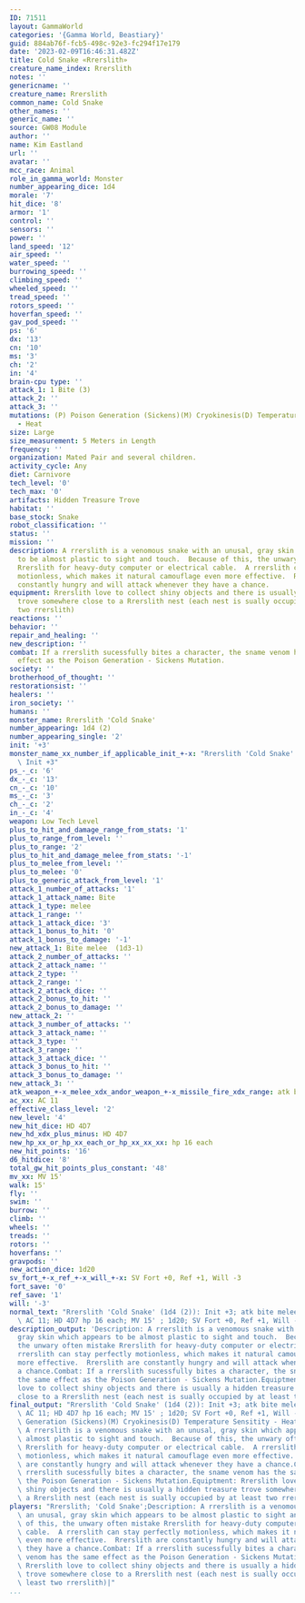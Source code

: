 ```yaml
---
ID: 71511
layout: GammaWorld
categories: '{Gamma World, Beastiary}'
guid: 884ab76f-fcb5-498c-92e3-fc294f17e179
date: '2023-02-09T16:46:31.482Z'
title: Cold Snake «Rrerslith»
creature_name_index: Rrerslith
notes: ''
genericname: ''
creature_name: Rrerslith
common_name: Cold Snake
other_names: ''
generic_name: ''
source: GW08 Module
author: ''
name: Kim Eastland
url: ''
avatar: ''
mcc_race: Animal
role_in_gamma_world: Monster
number_appearing_dice: 1d4
morale: '7'
hit_dice: '8'
armor: '1'
control: ''
sensors: ''
power: ''
land_speed: '12'
air_speed: ''
water_speed: ''
burrowing_speed: ''
climbing_speed: ''
wheeled_speed: ''
tread_speed: ''
rotors_speed: ''
hoverfan_speed: ''
gav_pod_speed: ''
ps: '6'
dx: '13'
cn: '10'
ms: '3'
ch: '2'
in: '4'
brain-cpu type: ''
attack_1: 1 Bite (3)
attack_2: ''
attack_3: ''
mutations: (P) Poison Generation (Sickens)(M) Cryokinesis(D) Temperature Sensitity
  - Heat
size: Large
size_measurement: 5 Meters in Length
frequency: ''
organization: Mated Pair and several children.
activity_cycle: Any
diet: Carnivore
tech_level: '0'
tech_max: '0'
artifacts: Hidden Treasure Trove
habitat: ''
base_stock: Snake
robot_classification: ''
status: ''
mission: ''
description: A rrerslith is a venomous snake with an unusal, gray skin which appears
  to be almost plastic to sight and touch.  Because of this, the unwary often mistake
  Rrerslith for heavy-duty computer or electrical cable.  A rrerslith can stay perfectly
  motionless, which makes it natural camouflage even more effective.  Rrerslith are
  constantly hungry and will attack whenever they have a chance.
equipment: Rrerslith love to collect shiny objects and there is usually a hidden treasure
  trove somewhere close to a Rrerslith nest (each nest is sually occupied by at least
  two rrerslith)
reactions: ''
behavior: ''
repair_and_healing: ''
new_description: ''
combat: If a rrerslith sucessfully bites a character, the sname venom has the same
  effect as the Poison Generation - Sickens Mutation.
society: ''
brotherhood_of_thought: ''
restorationsist: ''
healers: ''
iron_society: ''
humans: ''
monster_name: Rrerslith 'Cold Snake'
number_appearing: 1d4 (2)
number_appearing_single: '2'
init: '+3'
monster_name_xx_number_if_applicable_init_+-x: "Rrerslith 'Cold Snake' (1d4 (2)):\
  \ Init +3"
ps_-_c: '6'
dx_-_c: '13'
cn_-_c: '10'
ms_-_c: '3'
ch_-_c: '2'
in_-_c: '4'
weapon: Low Tech Level
plus_to_hit_and_damage_range_from_stats: '1'
plus_to_range_from_level: ''
plus_to_range: '2'
plus_to_hit_and_damage_melee_from_stats: '-1'
plus_to_melee_from_level: ''
plus_to_melee: '0'
plus_to_generic_attack_from_level: '1'
attack_1_number_of_attacks: '1'
attack_1_attack_name: Bite
attack_1_type: melee
attack_1_range: ''
attack_1_attack_dice: '3'
attack_1_bonus_to_hit: '0'
attack_1_bonus_to_damage: '-1'
new_attack_1: Bite melee  (1d3-1)
attack_2_number_of_attacks: ''
attack_2_attack_name: ''
attack_2_type: ''
attack_2_range: ''
attack_2_attack_dice: ''
attack_2_bonus_to_hit: ''
attack_2_bonus_to_damage: ''
new_attack_2: ''
attack_3_number_of_attacks: ''
attack_3_attack_name: ''
attack_3_type: ''
attack_3_range: ''
attack_3_attack_dice: ''
attack_3_bonus_to_hit: ''
attack_3_bonus_to_damage: ''
new_attack_3: ''
atk_weapon_+-x_melee_xdx_andor_weapon_+-x_missile_fire_xdx_range: atk bite melee  (1d3-1)
ac_xx: AC 11
effective_class_level: '2'
new_level: '4'
new_hit_dice: HD 4D7
new_hd_xdx_plus_minus: HD 4D7
new_hp_xx_or_hp_xx_each_or_hp_xx_xx_xx: hp 16 each
new_hit_points: '16'
d6_hitdice: '8'
total_gw_hit_points_plus_constant: '48'
mv_xx: MV 15'
walk: 15'
fly: ''
swim: ''
burrow: ''
climb: ''
wheels: ''
treads: ''
rotors: ''
hoverfans: ''
gravpods: ''
new_action_dice: 1d20
sv_fort_+-x_ref_+-x_will_+-x: SV Fort +0, Ref +1, Will -3
fort_save: '0'
ref_save: '1'
will: '-3'
normal_text: "Rrerslith 'Cold Snake' (1d4 (2)): Init +3; atk bite melee  (1d3-1);\
  \ AC 11; HD 4D7 hp 16 each; MV 15' ; 1d20; SV Fort +0, Ref +1, Will -3"
description_output: 'Description: A rrerslith is a venomous snake with an unusal,
  gray skin which appears to be almost plastic to sight and touch.  Because of this,
  the unwary often mistake Rrerslith for heavy-duty computer or electrical cable.  A
  rrerslith can stay perfectly motionless, which makes it natural camouflage even
  more effective.  Rrerslith are constantly hungry and will attack whenever they have
  a chance.Combat: If a rrerslith sucessfully bites a character, the sname venom has
  the same effect as the Poison Generation - Sickens Mutation.Equiptment: Rrerslith
  love to collect shiny objects and there is usually a hidden treasure trove somewhere
  close to a Rrerslith nest (each nest is sually occupied by at least two rrerslith)'
final_output: "Rrerslith 'Cold Snake' (1d4 (2)): Init +3; atk bite melee  (1d3-1);\
  \ AC 11; HD 4D7 hp 16 each; MV 15' ; 1d20; SV Fort +0, Ref +1, Will -3(P) Poison\
  \ Generation (Sickens)(M) Cryokinesis(D) Temperature Sensitity - HeatDescription:\
  \ A rrerslith is a venomous snake with an unusal, gray skin which appears to be\
  \ almost plastic to sight and touch.  Because of this, the unwary often mistake\
  \ Rrerslith for heavy-duty computer or electrical cable.  A rrerslith can stay perfectly\
  \ motionless, which makes it natural camouflage even more effective.  Rrerslith\
  \ are constantly hungry and will attack whenever they have a chance.Combat: If a\
  \ rrerslith sucessfully bites a character, the sname venom has the same effect as\
  \ the Poison Generation - Sickens Mutation.Equiptment: Rrerslith love to collect\
  \ shiny objects and there is usually a hidden treasure trove somewhere close to\
  \ a Rrerslith nest (each nest is sually occupied by at least two rrerslith)"
players: "Rrerslith; 'Cold Snake';Description: A rrerslith is a venomous snake with\
  \ an unusal, gray skin which appears to be almost plastic to sight and touch.  Because\
  \ of this, the unwary often mistake Rrerslith for heavy-duty computer or electrical\
  \ cable.  A rrerslith can stay perfectly motionless, which makes it natural camouflage\
  \ even more effective.  Rrerslith are constantly hungry and will attack whenever\
  \ they have a chance.Combat: If a rrerslith sucessfully bites a character, the sname\
  \ venom has the same effect as the Poison Generation - Sickens Mutation.Equiptment:\
  \ Rrerslith love to collect shiny objects and there is usually a hidden treasure\
  \ trove somewhere close to a Rrerslith nest (each nest is sually occupied by at\
  \ least two rrerslith)|"
...
```

